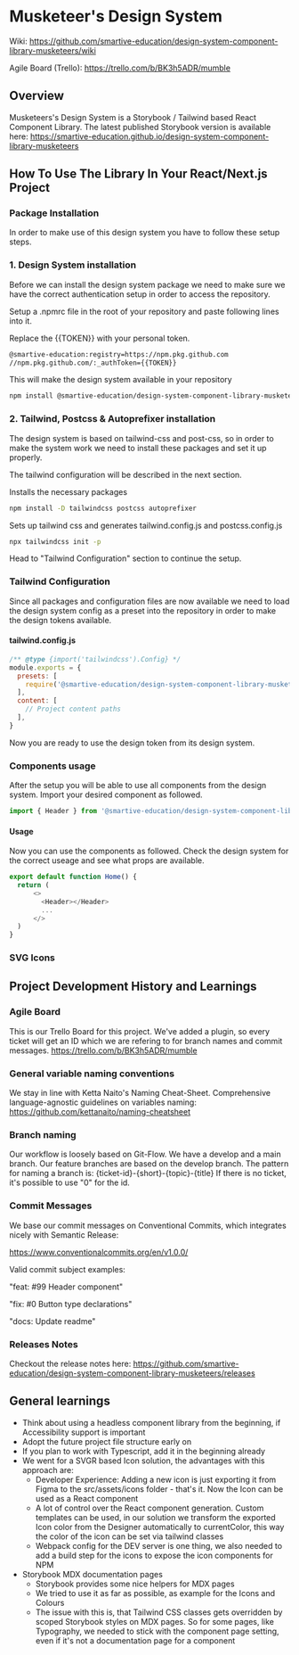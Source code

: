 # Musketeer's Design System

Wiki: https://github.com/smartive-education/design-system-component-library-musketeers/wiki

Agile Board (Trello): https://trello.com/b/BK3h5ADR/mumble

## Overview

Musketeers's Design System is a Storybook / Tailwind based React Component Library.
The latest published Storybook version is available here: https://smartive-education.github.io/design-system-component-library-musketeers

## How To Use The Library In Your React/Next.js Project

### Package Installation
In order to make use of this design system you have to follow these setup steps.

### 1. Design System installation

Before we can install the design system package we need to make sure we have the correct authentication setup in order to access the repository.

Setup a .npmrc file in the root of your repository and paste following lines into it.

Replace the {{TOKEN}} with your personal token.

```bash
@smartive-education:registry=https://npm.pkg.github.com
//npm.pkg.github.com/:_authToken={{TOKEN}}
```

This will make the design system available in your repository

```bash
npm install @smartive-education/design-system-component-library-musketeers
```

### 2. Tailwind, Postcss & Autoprefixer installation

The design system is based on tailwind-css and post-css, so in order to make the system work we need to install these packages and set it up properly. 

The tailwind configuration will be described in the next section.

Installs the necessary packages

```bash
npm install -D tailwindcss postcss autoprefixer
```

Sets up tailwind css and generates tailwind.config.js and postcss.config.js

```bash
npx tailwindcss init -p
```

Head to "Tailwind Configuration" section to continue the setup.

### Tailwind Configuration

Since all packages and configuration files are now available we need to load the design system config as a preset into the repository in order to make the design tokens available.

#### tailwind.config.js

```javascript
/** @type {import('tailwindcss').Config} */
module.exports = {
  presets: [
    require('@smartive-education/design-system-component-library-musketeers/preset')
  ],
  content: [
    // Project content paths
  ],
}
```

Now you are ready to use the design token from its design system.

### Components usage

After the setup you will be able to use all components from the design system. Import your desired component as followed.

```javascript
import { Header } from '@smartive-education/design-system-component-library-musketeers/components';
```

#### Usage

Now you can use the components as followed. Check the design system for the correct useage and see what props are available.

```javascript
export default function Home() {
  return (
      <>
        <Header></Header>
        ...
      </>
  )
}
```

### SVG Icons

## Project Development History and Learnings

### Agile Board

This is our Trello Board for this project. We've added a plugin, so every ticket will get an ID which we are refering to for branch names and commit messages.
https://trello.com/b/BK3h5ADR/mumble

### General variable naming conventions

We stay in line with Ketta Naito's Naming Cheat-Sheet. Comprehensive language-agnostic guidelines on variables naming:
https://github.com/kettanaito/naming-cheatsheet

### Branch naming

Our workflow is loosely based on Git-Flow. We have a develop and a main branch. Our feature branches are based on the develop branch.
The pattern for naming a branch is: {ticket-id}-{short}-{topic}-{title}
If there is no ticket, it's possible to use "0" for the id.

### Commit Messages

We base our commit messages on Conventional Commits, which integrates nicely with Semantic Release:

https://www.conventionalcommits.org/en/v1.0.0/

Valid commit subject examples:

"feat: #99 Header component"

"fix: #0 Button type declarations"

"docs: Update readme"

### Releases Notes

Checkout the release notes here: https://github.com/smartive-education/design-system-component-library-musketeers/releases

## General learnings

- Think about using a headless component library from the beginning, if Accessibility support is important
- Adopt the future project file structure early on
- If you plan to work with Typescript, add it in the beginning already
- We went for a SVGR based Icon solution, the advantages with this approach are:
  - Developer Experience: Adding a new icon is just exporting it from Figma to the src/assets/icons folder - that's it. Now the Icon can be used as a React component
  - A lot of control over the React component generation. Custom templates can be used, in our solution we transform the exported Icon color from the Designer automatically to currentColor, this way the color of the icon can be set via tailwind classes
  - Webpack config for the DEV server is one thing, we also needed to add a build step for the icons to expose the icon components for NPM
- Storybook MDX documentation pages
  - Storybook provides some nice helpers for MDX pages
  - We tried to use it as far as possible, as example for the Icons and Colours
  - The issue with this is, that Tailwind CSS classes gets overridden by scoped Storybook styles on MDX pages. So for some pages, like Typography, we needed to stick with the component page setting, even if it's not a documentation page for a component
